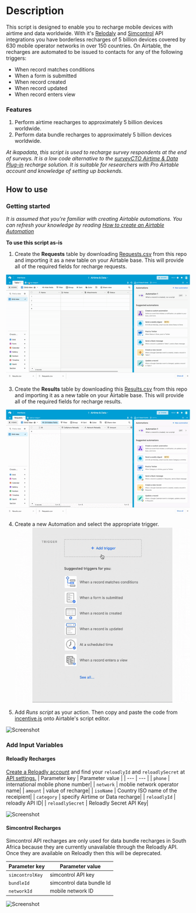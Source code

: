 # Description


This script is designed to enable you to recharge mobile devices with airtime and data worldwide. With it's [Relodaly](https://reloadly.com) and [Simcontrol](https://simcontrol.co.za) API integrations you have borderless recharges of 5 billion devices covered by 630 mobile operator networks in over 150 countries. On Airtable, the recharges are automated to be issued to contacts for any of the following triggers:
- When record matches conditions
- When a form is submitted
- When record created
- When record updated
- When record enters view

### Features

1. Perform airtime reacharges to approximately 5 billion devices worldwide.
1. Perform data bundle recharges to approximately 5 billion devices worldwide.

_At ikapadata, this script is used to recharge survey respondents at the end of surveys. It is a low code alternative to the [surveyCTO Airtime & Data Plug-in](https://github.com/ikapadata/surveyCTO-Plugins/tree/new-edits/Airtime%20distribution) recharge solution. It is suitable for researchers with Pro Airtable account and knowledge of setting up backends._


## How to use

### Getting started
_It is assumed that you're familiar with creating Airtable automations. You can refresh your knowledge by reading [How to create an Airtable Automation](https://support.airtable.com/hc/en-us/articles/360052619093-Creating-an-automation)_

**To use this script as-is**

1. Create the **Requests** table by downloading [Requests.csv](https://www.dropbox.com/s/vmvnzkenhz1uu8t/Requests.csv?dl=1) from this repo and importing it as a new table on your Airtable base. This will provide all of the required fields for recharge requests.

![Screenshot](https://github.com/ikapadata/Airtable/blob/new-edits/Airtime%20%26%20Data%20Distribution/Screenshots/requests_table.gif)

3. Create the **Results** table by downloading this [Results.csv](https://www.dropbox.com/s/e2qp8w8j00ejlvh/Results.csv?dl=1) from this repo and importing it as a new table on your Airtable base. This will provide all of the required fields for recharge results.

![Screenshot](https://github.com/ikapadata/Airtable/blob/new-edits/Airtime%20%26%20Data%20Distribution/Screenshots/results_table.gif)

4. Create a new Automation and select the appropriate trigger.
![Screenshot](https://github.com/ikapadata/Airtable/blob/new-edits/Airtime%20%26%20Data%20Distribution/Screenshots/triggers.gif)

4. Add *Runs script* as your action. Then copy and paste the code from [incentive.js](https://github.com/ikapadata/Airtable/blob/new-edits/Airtime%20%26%20Data%20Distribution/incentives.js) onto Airtable's script editor.

![Screenshot](https://github.com/ikapadata/Airtable/blob/new-edits/Airtime%20%26%20Data%20Distribution/Screenshots/incentive_code.gif)


### Add Input Variables
#### Reloadly Recharges
[Create a Reloadly account](https://www.reloadly.com/registration) and find your `reloadlyId` and `reloadlySecret` at [API settings.](https://www.reloadly.com/developers/api-settings)
| Parameter key | Parameter value |
| --- | --- |
| `phone` | international mobile phone number|
| `network` | moblie network operator name|
| `amount` | value of recharge|
| `isoName` | Country ISO name of the receipient|
| `category` | specify Airtime or Data recharge|
| `reloadlyId` | reloadly API ID|
| `reloadlySecret` | Reloadly Secret API Key|

![Screenshot](https://www.dropbox.com/s/erers9copbwen6a/reloadly_parameters.gif?dl=1)

#### Simcontrol Recharges
Simcontrol API recharges are only used for data bundle recharges in South Africa because they are currently unavailable through the Reloadly API. Once they are available on Reloadly then this will be deprecated.

| Parameter key | Parameter value |
| --- | --- |
| `simcontrolKey` | simcontrol API key|
| `bundleId` | simcontrol data bundle Id|
| `networkId` | mobile network ID|

![Screenshot](https://github.com/ikapadata/Airtable/blob/new-edits/Airtime%20%26%20Data%20Distribution/Screenshots/simcontrol_parameters.gif)

